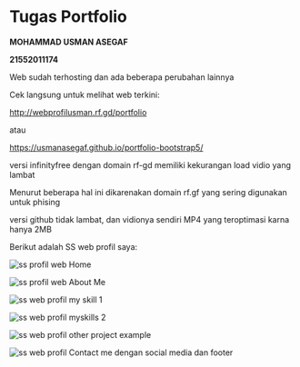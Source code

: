 <h1>Tugas Portfolio</h1>

**MOHAMMAD USMAN ASEGAF**

**21552011174**

Web sudah terhosting dan ada beberapa perubahan lainnya

Cek langsung untuk melihat web terkini:

http://webprofilusman.rf.gd/portfolio

atau

https://usmanasegaf.github.io/portfolio-bootstrap5/

versi infinityfree dengan domain rf-gd memiliki kekurangan load vidio yang lambat

Menurut beberapa hal ini dikarenakan domain rf.gf yang sering digunakan untuk phising

versi github tidak lambat, dan vidionya sendiri MP4 yang teroptimasi karna hanya 2MB

Berikut adalah SS web profil saya:

![ss profil web Home](https://github.com/user-attachments/assets/e76cc53b-0846-4595-88f5-934a729a3f76)

![ss profil web About Me](https://github.com/user-attachments/assets/52bb94e4-7ce4-4e19-96ff-0c89797833ce)

![ss web profil my skill 1](https://github.com/user-attachments/assets/ce5603b1-58a2-4a58-be61-1bd97928ad3d)

![ss web profil myskills 2](https://github.com/user-attachments/assets/877ca845-85b5-4bf5-a8db-a224795fabb6)

![ss web profil other project example](https://github.com/user-attachments/assets/4e9bbbb1-a05b-4508-b0ba-8f11d16c69ed)

![ss web profil Contact me dengan social media dan footer](https://github.com/user-attachments/assets/f40f94b2-4826-4820-90eb-37d5cdaf2557)















